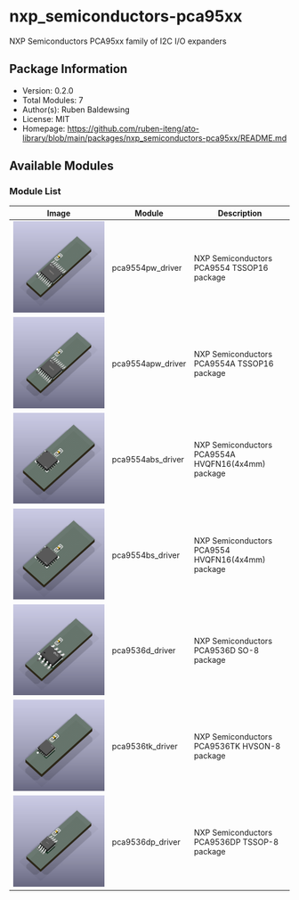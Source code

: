 # nxp_semiconductors-pca95xx

NXP Semiconductors PCA95xx family of I2C I/O expanders

## Package Information

- Version: 0.2.0
- Total Modules: 7
- Author(s): Ruben Baldewsing
- License: MIT
- Homepage: https://github.com/ruben-iteng/ato-library/blob/main/packages/nxp_semiconductors-pca95xx/README.md

## Available Modules

### Module List

| Image | Module | Description |
|-------|--------|-------------|
|![pca9554pw_driver](https://github.com/ruben-iteng/ato-library/raw/main/packages/nxp_semiconductors-pca95xx/assets/pca9554pw_driver.png)| pca9554pw_driver | NXP Semiconductors PCA9554 TSSOP16 package |
|![pca9554apw_driver](https://github.com/ruben-iteng/ato-library/raw/main/packages/nxp_semiconductors-pca95xx/assets/pca9554apw_driver.png)| pca9554apw_driver | NXP Semiconductors PCA9554A TSSOP16 package |
|![pca9554abs_driver](https://github.com/ruben-iteng/ato-library/raw/main/packages/nxp_semiconductors-pca95xx/assets/pca9554abs_driver.png)| pca9554abs_driver | NXP Semiconductors PCA9554A HVQFN16(4x4mm) package |
|![pca9554bs_driver](https://github.com/ruben-iteng/ato-library/raw/main/packages/nxp_semiconductors-pca95xx/assets/pca9554bs_driver.png)| pca9554bs_driver | NXP Semiconductors PCA9554 HVQFN16(4x4mm) package |
|![pca9536d_driver](https://github.com/ruben-iteng/ato-library/raw/main/packages/nxp_semiconductors-pca95xx/assets/pca9536d_driver.png)| pca9536d_driver | NXP Semiconductors PCA9536D SO-8 package |
|![pca9536tk_driver](https://github.com/ruben-iteng/ato-library/raw/main/packages/nxp_semiconductors-pca95xx/assets/pca9536tk_driver.png)| pca9536tk_driver | NXP Semiconductors PCA9536TK HVSON-8 package |
|![pca9536dp_driver](https://github.com/ruben-iteng/ato-library/raw/main/packages/nxp_semiconductors-pca95xx/assets/pca9536dp_driver.png)| pca9536dp_driver | NXP Semiconductors PCA9536DP TSSOP-8 package |
